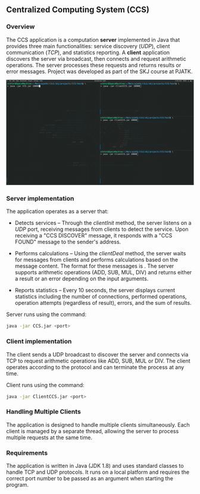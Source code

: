 ## Centralized Computing System (CCS)

### Overview

The CCS application is a computation **server** implemented in Java that provides three main functionalities: service discovery (*UDP*), client communication (*TCP*), and statistics reporting.
A **client** application discovers the server via broadcast, then connects and request arithmetic operations. The server processes these requests and returns results or error messages.
Project was developed as part of the SKJ course at PJATK.

![showcase](asset/showcase.gif)

### Server implementation

The application operates as a server that:

- Detects services – Through the *clientInit* method, the server listens on a *UDP* port, receiving messages from clients to detect the service. Upon receiving a "CCS DISCOVER" message, it responds with a "CCS FOUND" message to the sender's address.


- Performs calculations – Using the *clientDeal* method, the server waits for messages from clients and performs calculations based on the message content. The format for these messages is <OPERATION> <ARG1> <ARG2>. The server supports arithmetic operations (ADD, SUB, MUL, DIV) and returns either a result or an error depending on the input arguments.


- Reports statistics – Every 10 seconds, the server displays current statistics including the number of connections, performed operations, operation attempts (regardless of result), errors, and the sum of results.

Server runs using the command:
```Bash
java -jar CCS.jar <port>
```

### Client implementation

The client sends a UDP broadcast to discover the server and connects via TCP to request arithmetic operations like ADD, SUB, MUL or DIV. The client operates according to the protocol and can terminate the process at any time.

Client runs using the command:
```Bash
java -jar ClientCCS.jar <port>
```

### Handling Multiple Clients

The application is designed to handle multiple clients simultaneously. Each client is managed by a separate thread, allowing the server to process multiple requests at the same time.


### Requirements

The application is written in Java (JDK 1.8) and uses standard classes to handle TCP and UDP protocols. It runs on a local platform and requires the correct port number to be passed as an argument when starting the program.
